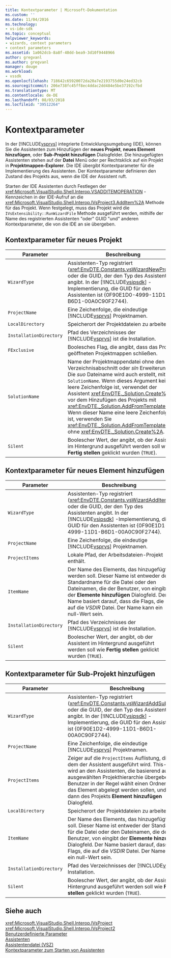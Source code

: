 ```yaml
---
title: Kontextparameter | Microsoft-Dokumentation
ms.custom: ''
ms.date: 11/04/2016
ms.technology:
- vs-ide-sdk
ms.topic: conceptual
helpviewer_keywords:
- wizards, context parameters
- context parameters
ms.assetid: 1a062dcb-8a8f-40dd-bea9-3d10f9448966
author: gregvanl
ms.author: gregvanl
manager: douge
ms.workload:
- vssdk
ms.openlocfilehash: 718642c65920072da20a7e2193755d0e24ed32cb
ms.sourcegitcommit: 206e738fc45ff8ec4ddac2dd484e5be37192cfbd
ms.translationtype: MT
ms.contentlocale: de-DE
ms.lasthandoff: 08/03/2018
ms.locfileid: "39512264"
---
```

# <a name="context-parameters"></a>Kontextparameter
In der [!INCLUDE[vsprvs](../../code-quality/includes/vsprvs_md.md)] integrierte Entwicklungsumgebung (IDE), können Sie die Assistenten zum Hinzufügen der **neues Projekt**, **neues Element hinzufügen**, oder **Sub-Projekt hinzufügen** Dialogfelder. Die hinzugefügten Assistenten stehen auf der **Datei** Menü oder per Rechtsklick auf ein Projekt in **Projektmappen-Explorer**. Die IDE übergibt Kontextparameter für die Implementierung des Assistenten. Der Kontextparameter definieren den Zustand des Projekts aus, wenn die IDE der Assistent ruft.  
  
 Starten der IDE Assistenten durch Festlegen der <xref:Microsoft.VisualStudio.Shell.Interop.VSADDITEMOPERATION> -Kennzeichen in der IDE-Aufruf an die <xref:Microsoft.VisualStudio.Shell.Interop.IVsProject3.AddItem%2A> Methode für das Projekt. Wenn festgelegt, muss das Projekt wird die `IVsExtensibility::RunWizardFile` Methode ausgeführt werden, mithilfe der Name des registrierten Assistenten "oder" GUID "und" anderen Kontextparameter, die von die IDE an sie übergeben.  
  
## <a name="context-parameters-for-new-project"></a>Kontextparameter für neues Projekt  
  
|Parameter|Beschreibung|  
|---------------|-----------------|  
|`WizardType`|Assistenten-Typ registriert (<xref:EnvDTE.Constants.vsWizardNewProject>) oder die GUID, der den Typ des Assistenten angibt. In der [!INCLUDE[vsipsdk](../../extensibility/includes/vsipsdk_md.md)] -Implementierung, die GUID für den Assistenten ist {0F90E1D0-4999-11D1-B6D1-00A0C90F2744}.|  
|`ProjectName`|Eine Zeichenfolge, die eindeutige [!INCLUDE[vsprvs](../../code-quality/includes/vsprvs_md.md)] Projektnamen.|  
|`LocalDirectory`|Speicherort der Projektdateien zu arbeiten.|  
|`InstallationDirectory`|Pfad des Verzeichnisses der [!INCLUDE[vsprvs](../../code-quality/includes/vsprvs_md.md)] ist die Installation.|  
|`FExclusive`|Boolesches Flag, die angibt, dass das Projekt geöffneten Projektmappen schließen.|  
|`SolutionName`|Name der Projektmappendatei ohne den Verzeichnisabschnitt oder *sln* Erweiterung. Die *suo* Dateiname wird auch erstellt, mit `SolutionName`. Wenn dieses Argument keine leere Zeichenfolge ist, verwendet der Assistent <xref:EnvDTE._Solution.Create%2A> vor dem Hinzufügen des Projekts mit <xref:EnvDTE._Solution.AddFromTemplate%2A>. Wenn dieser Name eine leere Zeichenfolge ist, verwenden Sie <xref:EnvDTE._Solution.AddFromTemplate%2A> ohne <xref:EnvDTE._Solution.Create%2A>.|  
|`Silent`|Boolescher Wert, der angibt, ob der Assistent im Hintergrund ausgeführt werden soll wie **Fertig stellen** geklickt wurden (`TRUE`).|  
  
## <a name="context-parameters-for-add-new-item"></a>Kontextparameter für neues Element hinzufügen  
  
|Parameter|Beschreibung|  
|---------------|-----------------|  
|`WizardType`|Assistenten-Typ registriert (<xref:EnvDTE.Constants.vsWizardAddItem>) oder die GUID, der den Typ des Assistenten angibt. In der [!INCLUDE[vsipsdk](../../extensibility/includes/vsipsdk_md.md)] -Implementierung, die GUID für den Assistenten ist {0F90E1D1-4999-11D1-B6D1-00A0C90F2744}.|  
|`ProjectName`|Eine Zeichenfolge, die eindeutige [!INCLUDE[vsprvs](../../code-quality/includes/vsprvs_md.md)] Projektnamen.|  
|`ProjectItems`|Lokale Pfad, der Arbeitsdateien-Projekt enthält.|  
|`ItemName`|Der Name des Elements, das hinzugefügt werden soll. Dieser Name ist entweder der Standardname für die Datei oder den Dateinamen, die der Benutzer, von eingibt der **Elemente hinzufügen** Dialogfeld. Der Name basiert darauf, dass die Flags, die auf die *VSDIR* Datei. Der Name kann ein null-Wert sein.|  
|`InstallationDirectory`|Pfad des Verzeichnisses der [!INCLUDE[vsprvs](../../code-quality/includes/vsprvs_md.md)] ist die Installation.|  
|`Silent`|Boolescher Wert, der angibt, ob der Assistent im Hintergrund ausgeführt werden soll wie **Fertig stellen** geklickt wurden (`TRUE`).|  
  
## <a name="context-parameters-for-add-sub-project"></a>Kontextparameter für Sub-Projekt hinzufügen  
  
|Parameter|Beschreibung|  
|---------------|-----------------|  
|`WizardType`|Assistenten-Typ registriert (<xref:EnvDTE.Constants.vsWizardAddSubProject>) oder die GUID, der den Typ des Assistenten angibt. In der [!INCLUDE[vsipsdk](../../extensibility/includes/vsipsdk_md.md)] -Implementierung, die GUID für den Assistenten ist {0F90E1D2-4999-11D1-B6D1-00A0C90F2744}.|  
|`ProjectName`|Eine Zeichenfolge, die eindeutige [!INCLUDE[vsprvs](../../code-quality/includes/vsprvs_md.md)] Projektnamen.|  
|`ProjectItems`|Zeiger auf die `ProjectItems` Auflistung, die auf dem der Assistent ausgeführt wird. This-Zeiger wird an den Assistenten, die basierend auf der ausgewählten Projekthierarchie übergeben. Ein Benutzer in der Regel wählt einen Ordner in dem das Element abgelegt werden sollen, und ruft dann des Projekts **Element hinzufügen** Dialogfeld.|  
|`LocalDirectory`|Speicherort der Projektdateien zu arbeiten.|  
|`ItemName`|Der Name des Elements, das hinzugefügt werden soll. Dieser Name ist entweder der Standardname für die Datei oder den Dateinamen, die der Benutzer, von eingibt der **Elemente hinzufügen** Dialogfeld. Der Name basiert darauf, dass die Flags, die auf die *VSDIR* Datei. Der Name kann ein null-Wert sein.|  
|`InstallationDirectory`|Pfad des Verzeichnisses der [!INCLUDE[vsprvs](../../code-quality/includes/vsprvs_md.md)] Installation.|  
|`Silent`|Boolescher Wert, der angibt, ob der Assistent im Hintergrund ausgeführt werden soll wie **Fertig stellen** geklickt wurden (`TRUE`).|  
  
## <a name="see-also"></a>Siehe auch  
 <xref:Microsoft.VisualStudio.Shell.Interop.IVsProject>   
 <xref:Microsoft.VisualStudio.Shell.Interop.IVsProject2>   
 [Benutzerdefinierte Parameter](../../extensibility/internals/custom-parameters.md)   
 [Assistenten](../../extensibility/internals/wizards.md)   
 [Assistentendatei (VSZ)](../../extensibility/internals/wizard-dot-vsz-file.md)   
 [Kontextparameter zum Starten von Assistenten](http://msdn.microsoft.com/Library/051a10f4-9e45-4604-b344-123044f33a24)